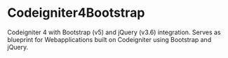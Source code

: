 # Codeigniter4Bootstrap
Codeigniter 4 with Bootstrap (v5) and jQuery (v3.6) integration.
Serves as blueprint for Webapplications built on Codeigniter using Bootstrap and jQuery.
